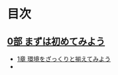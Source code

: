 # 目次

## [0部 まずは初めてみよう](https://github.com/gallu/PHPBook/blob/master/beginner/00-00%20%E3%81%BE%E3%81%9A%E3%81%AF%E5%88%9D%E3%82%81%E3%81%A6%E3%81%BF%E3%82%88%E3%81%86.md)

- [1章 環境をざっくりと揃えてみよう](https://github.com/gallu/PHPBook/blob/master/beginner/00-01%20%E7%92%B0%E5%A2%83%E3%82%92%E3%81%96%E3%81%A3%E3%81%8F%E3%82%8A%E3%81%A8%E6%8F%83%E3%81%88%E3%81%A6%E3%81%BF%E3%82%88%E3%81%86.md)
- []()


